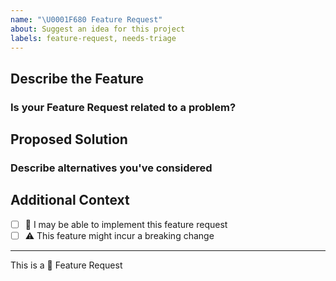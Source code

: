 ```yaml
---
name: "\U0001F680 Feature Request"
about: Suggest an idea for this project
labels: feature-request, needs-triage
---
```


<!--- Provide a general summary of the issue in the Title above -->

## Describe the Feature
<!--- A clear and concise description of the feature you are proposing -->

### Is your Feature Request related to a problem?
<!--- A description of the issue, e.g. I'm always frustrated when... -->

## Proposed Solution
<!--- Not required, but suggest how to implement the addition or change -->

### Describe alternatives you've considered
<!--- Any alternative solutions or features you've considered -->

## Additional Context
<!--- How has this issue affected you? What are you trying to accomplish? -->
<!--- Providing context helps us come up with a solution that is most useful in the real world -->


* [ ] :wave: I may be able to implement this feature request
* [ ] :warning: This feature might incur a breaking change

---

This is a :rocket: Feature Request